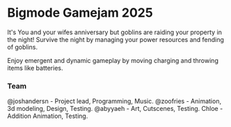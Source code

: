 # Bigmode Gamejam 2025

It's You and your wifes anniversary but goblins are raiding your property in the night!
Survive the night by managing your power resources and fending of goblins.

Enjoy emergent and dynamic gameplay by moving charging and throwing items like batteries.

### Team
@joshandersn - Project lead, Programming, Music.
@zoofries - Animation, 3d modeling, Design, Testing.
@abyyaeh - Art, Cutscenes, Testing.
Chloe - Addition Animation, Testing.